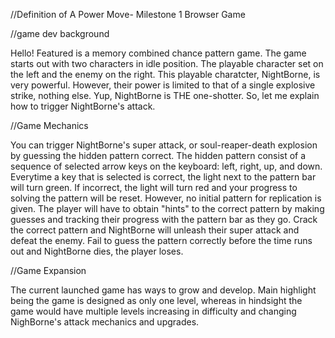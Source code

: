 //Definition of A Power Move- Milestone 1 Browser Game

//game dev background

Hello! Featured is a memory combined chance pattern game. The game starts out with two characters in idle position. The playable character set on the left and the enemy on the right. This playable charatcter, NightBorne, is very powerful. However, their power is limited to that of a single explosive strike, nothing else. Yup, NightBorne is THE one-shotter. So, let me explain how to trigger NightBorne's attack.

//Game Mechanics

You can trigger NightBorne's super attack, or soul-reaper-death explosion by guessing the hidden pattern correct. The hidden pattern consist of a sequence of selected arrow keys on the keyboard: left, right, up, and down. Everytime a key that is selected is correct, the light next to the pattern bar will turn green. If incorrect, the light will turn red and your progress to solving the pattern will be reset. However, no initial pattern for replication is given. The player will have to obtain "hints" to the correct pattern by making guesses and tracking their progress with the pattern bar as they go. Crack the correct pattern and NightBorne will unleash their super attack and defeat the enemy. Fail to guess the pattern correctly before the time runs out and NightBorne dies, the player loses. 

//Game Expansion

The current launched game has ways to grow and develop. Main highlight being the game is designed as only one level, whereas in hindsight the game would have multiple levels increasing in difficulty and changing NighBorne's attack mechanics and upgrades. 